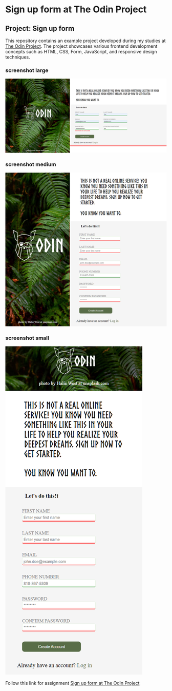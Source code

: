 # Sign up form at The Odin Project

## Project: Sign up form
This repository contains an example project developed during my studies at [The Odin Project](https://www.theodinproject.com/). The project showcases various frontend development concepts such as HTML, CSS, Form, JavaScript, and responsive design techniques.

### screenshot large
<img src="assets/screenshot1.png" alt="screenshot large">

### screenshot medium
<img src="assets/screenshot2.png" alt="screenshot medium">

### screenshot small
<img src="assets/screenshot3.png" alt="screenshot small">


Follow this link for assignment <a href="https://www.theodinproject.com/lessons/node-path-intermediate-html-and-css-sign-up-form">Sign up form at The Odin Project</a>
